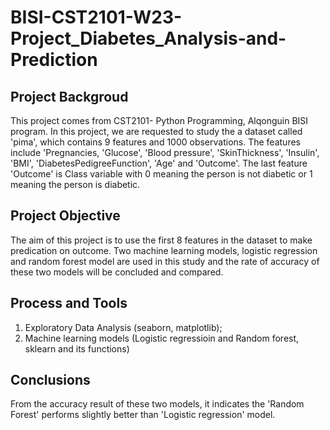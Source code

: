 # BISI-CST2101-W23-Project_Diabetes_Analysis-and-Prediction
## Project Backgroud

This project comes from CST2101- Python Programming, Alqonguin BISI program. 
In this project, we are requested to study the a dataset called 'pima', which contains 9 features and 1000 observations. The features include 'Pregnancies, 'Glucose', 
'Blood pressure', 'SkinThickness', 'Insulin', 'BMI', 'DiabetesPedigreeFunction', 'Age' and 'Outcome'. The last feature 'Outcome' is Class variable with 0 meaning the person 
is not diabetic or 1 meaning the person is diabetic. 

## Project Objective

The aim of this project is to use the first 8 features in the dataset to make predication on outcome. Two machine learning models, logistic regression and random forest 
model are used in this study and the rate of accuracy of these two models will be concluded and compared.

## Process and Tools

1. Exploratory Data Analysis (seaborn, matplotlib);
2. Machine learning models (Logistic regressioin and Random forest, sklearn and its functions)

## Conclusions 

From the accuracy result of these two models, it indicates the 'Random Forest' performs slightly better than 'Logistic regression' model. 
